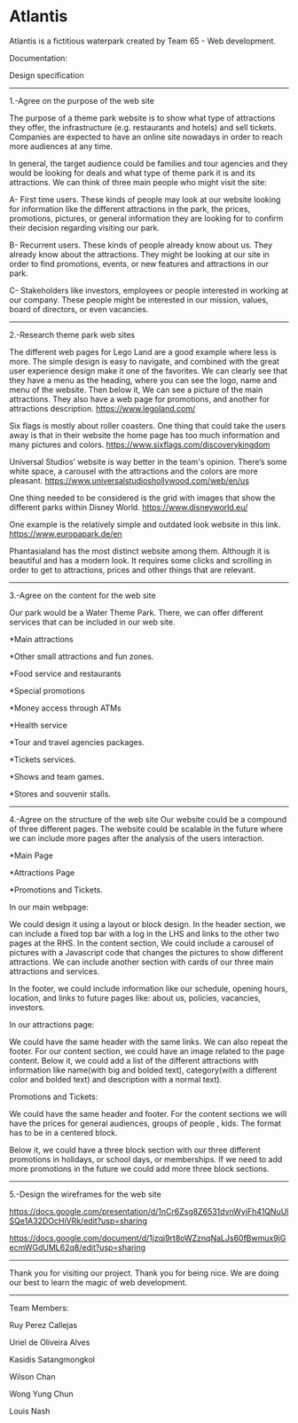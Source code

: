 # Atlantis
Atlantis is a fictitious waterpark created by Team 65 - Web development.

Documentation:

Design specification 

------------------------------

1.-Agree on the purpose of the web site

The purpose of a theme park website is to show what type of attractions they offer, the infrastructure (e.g. restaurants and hotels) and sell tickets. Companies are expected to have an online site nowadays in order to reach more audiences at any time.

In general, the target audience could be families and tour agencies and they would be looking for deals and what type of theme park it is and its attractions. We can think of three main people who might visit the site:

 A- First time users. These kinds of people may look at our website looking for information like the different attractions in the park, the prices, promotions, pictures, or general information they are looking for to confirm their decision regarding visiting our park.
 
B- Recurrent users. These kinds of people already know about us. They already know about the attractions. They might be looking at our site in order to find promotions, events, or new features and attractions in our park.

C- Stakeholders like investors, employees or people interested in working at our company. These people might be interested in our mission, values, board of directors, or even vacancies.

-------------------------
 
2.-Research theme park web sites 

The different web pages for Lego Land are a good example where less is more. The simple design is easy to navigate, and combined with the great user experience design make it one of the favorites. We can clearly see that they have a menu as the heading, where you can see the logo, name and menu of the website. Then below it, We can see a picture of the main attractions. They also have a web page for promotions, and another for attractions description.
  https://www.legoland.com/
  
Six flags is mostly about roller coasters. One thing that could take the users away is that in their website the home page has too much information and many pictures and colors. 
https://www.sixflags.com/discoverykingdom

Universal Studios’ website is way better in the team's opinion. There’s some white space, a carousel with the attractions and the colors are more pleasant.
https://www.universalstudioshollywood.com/web/en/us

One thing needed to be considered is the grid with images that show the different parks within Disney World.
https://www.disneyworld.eu/

One example is the relatively simple and outdated look website in this link.
https://www.europapark.de/en

Phantasialand has the most distinct website among them. Although it is beautiful and has a modern look. It requires some clicks and scrolling in order to get to attractions, prices and other things that are relevant.

-------------------------------

3.-Agree on the content for the web site

Our park would be a Water Theme Park. There, we can offer different services that can be included in our web site.

*Main attractions

*Other small attractions and fun zones.

*Food service and restaurants

*Special promotions

*Money access through ATMs

*Health service

*Tour and travel agencies packages.

*Tickets services.

*Shows and team games.

*Stores and souvenir stalls.

----------------------------

4.-Agree on the structure of the web site
Our website could be a compound of three different pages. The website could be scalable in the future where we can include more pages after the analysis of the users interaction.

*Main Page

*Attractions Page

*Promotions and Tickets.


In our main webpage:

 We could design it using a layout or block design. In the header section, we can include a fixed top bar with a log in the LHS and links to the other two pages at the RHS.
In the content section, We could include a carousel of pictures with a Javascript code that changes the pictures to show different attractions.  We can include another section with cards of our three main attractions and services.

In the footer, we could include information like our schedule, opening hours, location, and links to future pages like: about us, policies, vacancies, investors.

In our attractions page:

We could have the same header with the same links. We can also repeat the footer.
For our content section, we could have an image related to the page content. Below it, we could add a list of the different attractions with information like name(with big and bolded text), category(with a different color and bolded text) and description with a normal text).

Promotions and Tickets:

We could have the same header and footer. For the content sections we will have the prices for general audiences, groups of people , kids. The format has to be in a centered block.

Below it, we could have a three block section with our three different promotions in holidays, or school days, or memberships.
If we need to add more promotions in the future we could add more three block sections.

--------------------------

5.-Design the wireframes for the web site

https://docs.google.com/presentation/d/1nCr6Zsg8Z6531dvnWyiFh41QNuUlSQe1A32DOcHiVRk/edit?usp=sharing

https://docs.google.com/document/d/1jzqj9rt8oWZznqNaLJs60fBwmux9jGecmWGdUML62q8/edit?usp=sharing

---------------------------

Thank you for visiting our project. Thank you for being nice. We are doing our best to learn the magic of web development.

--------------------------

Team Members:

Ruy Perez Callejas

Uriel de Oliveira Alves

Kasidis Satangmongkol

Wilson Chan

Wong Yung Chun

Louis Nash


